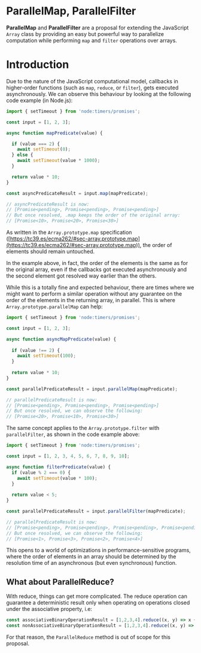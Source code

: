 # ParallelMap, ParallelFilter

**ParallelMap** and **ParallelFilter** are a proposal for extending the JavaScript `Array` class by providing an easy but powerful way to parallelize computation while performing `map` and `filter` operations over arrays.

# Introduction

Due to the nature of the JavaScript computational model, callbacks in higher-order functions (such as `map`, `reduce`, or `filter`), gets executed asynchronously. We can observe this behaviour by looking at the following code example (in Node.js):

```js
import { setTimeout } from 'node:timers/promises';

const input = [1, 2, 3];

async function mapPredicate(value) {

  if (value === 2) {
    await setTimeout(0);
  } else {
    await setTimeout(value * 1000);
  }

  return value * 10;
}

const asyncPredicateResult = input.map(mapPredicate);

// asyncPredicateResult is now:
// [Promise<pending>, Promise<pending>, Promise<pending>]
// But once resolved, .map keeps the order of the original array:
// [Promise<10>, Promise<20>, Promise<30>]
```

As written in the `Array.prototype.map` specification ([https://tc39.es/ecma262/#sec-array.prototype.map](https://tc39.es/ecma262/#sec-array.prototype.map)), the order of elements should remain untouched.

In the example above, in fact, the order of the elements is the same as for the original array, even if the callbacks got executed asynchronously and the second element got resolved way earlier than the others.

While this is a totally fine and expected behaviour, there are times where we might want to perform a similar operation without any guarantee on the order of the elements in the returning array, in parallel. This is where `Array.prototype.parallelMap` can help:


```js
import { setTimeout } from 'node:timers/promises';

const input = [1, 2, 3];

async function asyncMapPredicate(value) {
  
  if (value !== 2) {
    await setTimeout(100);
  }
  
  return value * 10;
}

const parallelPredicateResult = input.parallelMap(mapPredicate);

// parallelPredicateResult is now:
// [Promise<pending>, Promise<pending>, Promise<pending>]
// But once resolved, we can observe the following:
// [Promise<20>, Promise<10>, Promise<30>]
```

The same concept applies to the `Array.prototype.filter` with `parallelFilter`, as shown in the code example above:

```js
import { setTimeout } from 'node:timers/promises';

const input = [1, 2, 3, 4, 5, 6, 7, 8, 9, 10];

async function filterPredicate(value) {
  if (value % 2 === 0) {
    await setTimeout(value * 100);
  }
  
  return value < 5;
}

const parallelPredicateResult = input.parallelFilter(mapPredicate);

// parallelPredicateResult is now:
// [Promise<pending>, Promise<pending>, Promise<pending>, Promise<pending>, Promise<pending>]
// But once resolved, we can observe the following:
// [Promise<1>, Promise<3>, Promise<2>, Promise<4>]
```

This opens to a world of optimizations in performance-sensitive programs, where the order of elements in an array should be determined by the resolution time of an asynchronous (but even synchronous) function.

## What about ParallelReduce?

With reduce, things can get more complicated. The reduce operation can guarantee a deterministic result only when operating on operations closed under the associative property, i.e:

```js
const associativeBinaryOperationResult = [1,2,3,4].reduce((x, y) => x + y); // Will always output 10
const nonAssociativeBinaryOperationResult = [1,2,3,4].reduce((x, y) => x / y); // Result may change depending on callback execution order
```

For that reason, the `ParallelReduce` method is out of scope for this proposal.
